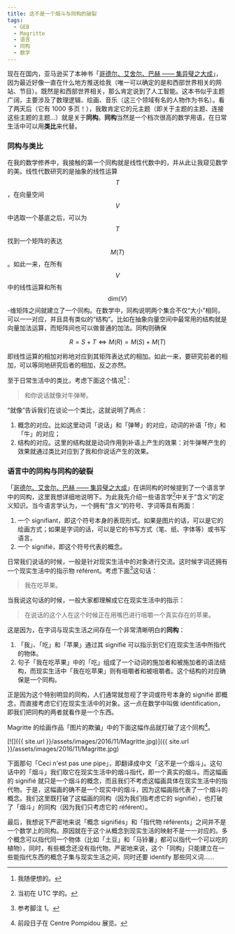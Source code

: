 ```yaml
---
title: 这不是一个烟斗与同构的破裂
tags:
  - GEB
  - Magritte
  - 语言
  - 同构
  - 数学
---
```


现在在国内，亚马逊买了本神书「[哥德尔、艾舍尔、巴赫 —— 集异璧之大成](https://book.douban.com/subject/1291204)」，因为最近好像一直在什么地方推送给我（唯一可以确定的是和西部世界相关的网站、节目）。既然是和西部世界相关，那么肯定说到了人工智能。这本书似乎主题广阔，主要涉及了数理逻辑、绘画、音乐（这三个领域有名的人物作为书名）。看了两天后（它有 1000 多页！），我敢肯定它的元主题（即关于主题的主题、连接这些主题的主题...）就是关于**同构**。**同构**当然是一个档次很高的数学用语，在日常生活中可以用**类比**来代替。

### 同构与类比

在我的数学修养中，我接触的第一个同构就是线性代数中的，并从此让我窥见数学的美。线性代数研究的是抽象的线性运算 $$T$$，在向量空间 $$V$$ 中选取一个基底之后，可以为 $$T$$ 找到一个矩阵的表达 $$M(T)$$。如此一来，在所有 $$V$$ 中的线性运算和所有 $$\mathrm{dim}(V)$$-维矩阵之间就建立了一个同构。在数学中，同构说明两个集合不仅“大小”相同，可以一一对应，并且具有类似的“结构”。比如在抽象向量空间中最常用的结构就是向量加法运算，而矩阵间也可以做普通的加法。同构则确保

$$
R=S+T \iff M(R)=M(S)+M(T)
$$

即线性运算的相加对称地对应到其矩阵表达式的相加。如此一来，要研究前者的相加，可以等同地研究后者的相加，反之亦然。

至于日常生活中的类比，考虑下面这个情况[^1]：

> 和你说话就像对牛弹琴。

“就像”告诉我们在谈论一个类比，这就说明了两点：

1. 概念的对应。比如这里动词「说话」和「弹琴」的对应，动词的补语「你」和「牛」的对应；
2. 结构的对应。这里的结构就是动词作用到补语上产生的效果：对牛弹琴产生的效果就通过类比对应到了我和你说话产生的效果。

### 语言中的同构与同构的破裂

「[哥德尔、艾舍尔、巴赫 —— 集异璧之大成](https://book.douban.com/subject/1291204)」在讲同构的时候提到了一个语言学中的同构，这里我想详细地说明下。为此我先介绍一些语言学[^2]中关于“含义”的定义知识。当今语言学认为，一个拥有”含义“的符号、字词等具有两面：

1. 一个 signifiant，即这个符号本身的表现形式。如果是图片的话，可以是它的绘画方式；如果是字词的话，可以是它的书写方式（笔、纸、字体等）或书写语言。
2. 一个 signifié，即这个符号代表的概念。

日常我们说话的时候，一般是针对现实生活中的对象进行交流。这时候字词还拥有一个现实生活中的指示物 référent。考虑下面[^3]这句话：

> 我在吃苹果。

当我说这句话的时候，一般大家都理解成它在现实生活中的指示：

> 在说话的这个人在这个时候正在用嘴巴进行咀嚼一个真实存在的苹果。

这是因为，在字词与现实生活之间存在一个非常清晰明白的**同构**：

1. 「我」、「吃」和「苹果」通过其 signifié 可以指示到它们在现实生活中所指代的物体。
2. 句子「我在吃苹果」中的「吃」组成了一个动词的施加者和被施加者的语法结构，而现实生活中「我在吃苹果」则有咀嚼者和被咀嚼者。这个结构的对应确保是一个同构。

正是因为这个特别明显的同构，人们通常就忽视了字词或符号本身的 signifié 即概念，而直接考虑它们在现实生活中的对象。这一点在数学中叫做 identification，即我们把同构的两者就看作是一个东西。

Magritte 的绘画作品「图片的欺骗」中的下面这幅作品就打破了这个同构[^4]。

[![]({{ site.url }}/assets/images/2016/11/Magritte.jpg)]({{ site.url }}/assets/images/2016/11/Magritte.jpg)

下面那句「Ceci n'est pas une pipe」，即翻译成中文「这不是一个烟斗」。这句话中的「烟斗」我们取它在现实生活中的烟斗指代，即一个真实的烟斗。而这幅画的 signifié 就只是一个烟斗的概念，而且我们不考虑这幅画具体在现实生活中的指代物。于是，这幅画的确不是一个现实中的烟斗，因为这幅画指代表了一个烟斗的概念。我们这里既打破了这幅画的同构（因为我们指考虑它的 signifié），也打破了「烟斗」的同构（因为我们只考虑它的 référent）。

最后，我想说下严密地来说「概念 signifiés」和「指代物 référents」之间并不是一个数学上的同构。原因就在于这个从概念到现实生活的映射不是一一对应的。多个概念可以指代同一个物体（比如「土豆」和「马铃薯」都可以指代一个可以吃的植物），同时，有些概念还没有指代物。严密地来说，这个「同构」只能建立在一些能指代东西的概念子集与现实生活之间，同时还要 identify 那些同义词......

[^1]: 我随便想的。
[^2]: 当初在 UTC 学的。
[^3]: 参考脚注 1。
[^4]: 前段日子在 Centre Pompidou 展览。